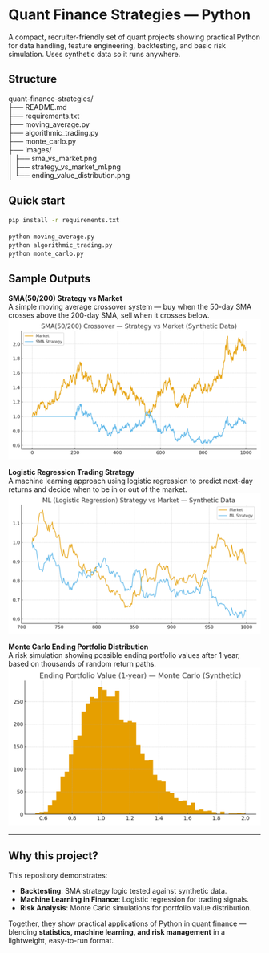 # Quant Finance Strategies — Python

A compact, recruiter-friendly set of quant projects showing practical Python for data handling, feature engineering, backtesting, and basic risk simulation. Uses synthetic data so it runs anywhere.

## Structure
quant-finance-strategies/  
├── README.md  
├── requirements.txt  
├── moving_average.py  
├── algorithmic_trading.py  
├── monte_carlo.py  
├── images/  
│   ├── sma_vs_market.png  
│   ├── strategy_vs_market_ml.png  
│   └── ending_value_distribution.png  

## Quick start
```bash
pip install -r requirements.txt

python moving_average.py
python algorithmic_trading.py
python monte_carlo.py
```

## Sample Outputs

**SMA(50/200) Strategy vs Market**  
A simple moving average crossover system — buy when the 50-day SMA crosses above the 200-day SMA, sell when it crosses below.  
![SMA Strategy](images/sma_vs_market.png)

**Logistic Regression Trading Strategy**  
A machine learning approach using logistic regression to predict next-day returns and decide when to be in or out of the market.  
![ML Strategy](images/strategy_vs_market_ml.png)

**Monte Carlo Ending Portfolio Distribution**  
A risk simulation showing possible ending portfolio values after 1 year, based on thousands of random return paths.  
![Monte Carlo](images/ending_value_distribution.png)

---

## Why this project?
This repository demonstrates:
- **Backtesting**: SMA strategy logic tested against synthetic data.  
- **Machine Learning in Finance**: Logistic regression for trading signals.  
- **Risk Analysis**: Monte Carlo simulations for portfolio value distribution.  

Together, they show practical applications of Python in quant finance — blending **statistics, machine learning, and risk management** in a lightweight, easy-to-run format.
